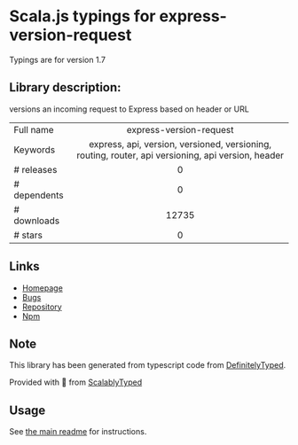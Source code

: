 
# Scala.js typings for express-version-request

Typings are for version 1.7

## Library description:
versions an incoming request to Express based on header or URL

|                    |                 |
| ------------------ | :-------------: |
| Full name          | express-version-request |
| Keywords           | express, api, version, versioned, versioning, routing, router, api versioning, api version, header |
| # releases         | 0 |
| # dependents       | 0 |
| # downloads        | 12735 |
| # stars            | 0 |

## Links
- [Homepage](https://github.com/lirantal/express-version-request#readme)
- [Bugs](https://github.com/lirantal/express-version-request/issues)
- [Repository](https://github.com/lirantal/express-version-request)
- [Npm](https://www.npmjs.com/package/express-version-request)
    


## Note
This library has been generated from typescript code from [DefinitelyTyped](https://definitelytyped.org).

Provided with :purple_heart: from [ScalablyTyped](https://github.com/oyvindberg/ScalablyTyped)

## Usage
See [the main readme](../../readme.md) for instructions.


